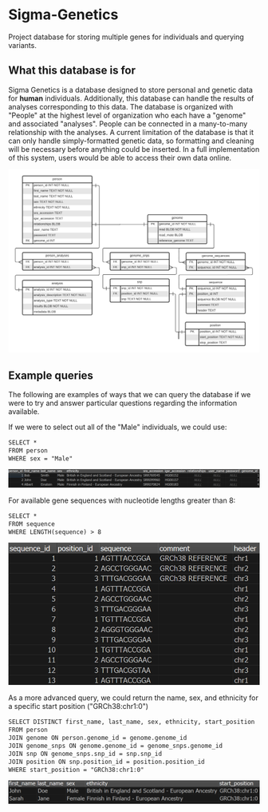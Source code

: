 # Sigma-Genetics
Project database for storing multiple genes for individuals and querying variants.

## What this database is for
Sigma Genetics is a database designed to store personal and genetic data for **human** individuals. Additionally, this database can handle the results of analyses corresponding to this data. The database is organized with "People" at the highest level of organization who each have a "genome" and associated "analyses". People can be connected in a many-to-many relationship with the analyses. A current limitation of the database is that it can only handle simply-formatted genetic data, so formatting and cleaning will be necessary before anything could be inserted. In a full implementation of this system, users would be able to access their own data online.

![Entity relationship diagram](images/entity_relationship_diagram.png?raw=true "Entity relationship diagram")

## Example queries
The following are examples of ways that we can query the database if we were to try and answer particular questions regarding the information available.

If we were to select out all of the "Male" individuals, we could use:
```
SELECT *
FROM person
WHERE sex = "Male"
```
![Male individuals](images/male_individuals.png?raw=true "Male individuals")

For available gene sequences with nucleotide lengths greater than 8:
```
SELECT *
FROM sequence
WHERE LENGTH(sequence) > 8
```
![Length eight](images/length_eight.png?raw=true "Length eight")

As a more advanced query, we could return the name, sex, and ethnicity for a specific start position ("GRCh38:chr1:0")
```
SELECT DISTINCT first_name, last_name, sex, ethnicity, start_position
FROM person
JOIN genome ON person.genome_id = genome.genome_id
JOIN genome_snps ON genome.genome_id = genome_snps.genome_id
JOIN snp ON genome_snps.snp_id = snp.snp_id
JOIN position ON snp.position_id = position.position_id
WHERE start_position = "GRCh38:chr1:0"
```
![Chosen start position](images/chosen_start_position.png?raw=true "Chosen start position")
